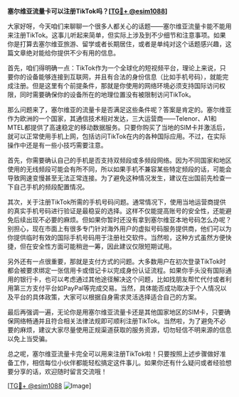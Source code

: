 **塞尔维亚流量卡可以注册TikTok吗？[[TG💪+ @esim1088](https://t.me/s/esim1088)]**

大家好呀，今天咱们来聊聊一个很多人都关心的话题——塞尔维亚流量卡能不能用来注册TikTok。这事儿听起来简单，但实际上涉及到不少细节和注意事项。如果你是打算去塞尔维亚旅游、留学或者长期居住，或者是单纯对这个话题感兴趣，这篇文章绝对能给你提供不少有用的信息。

首先，咱们得明确一点：TikTok作为一个全球化的短视频平台，理论上来说，只要你的设备能够连接到互联网，并且有合法的身份信息（比如手机号码），就能完成注册。但是这里有个前提条件，那就是你使用的网络环境必须支持国际访问权限，同时需要确保你的设备所在的地理位置没有被限制访问TikTok。

那么问题来了，塞尔维亚的流量卡是否满足这些条件呢？答案是肯定的。塞尔维亚作为欧洲的一个国家，其通信技术相对发达，三大运营商——Telenor、A1和MTEL都提供了高速稳定的移动数据服务。只要你购买了当地的SIM卡并激活后，就可以正常使用手机上网，包括访问TikTok在内的各种国际应用。不过，在实际操作中还是有一些小技巧需要注意。

首先，你需要确认自己的手机是否支持双频段或多频段网络。因为不同国家和地区使用的无线频段可能会有所不同，所以如果手机不兼容某些特定频段的话，可能会导致网速变慢甚至无法正常连接。为了避免这种情况发生，建议在出国前先检查一下自己手机的频段配置情况。

其次，关于注册TikTok所需的手机号码问题。通常情况下，使用当地运营商提供的真实手机号码进行验证是最稳妥的选择。这样不仅能提高账号的安全性，还能避免后续出现不必要的麻烦。但如果你暂时还没有拿到塞尔维亚本地号码怎么办呢？别担心，现在市面上有很多专门针对海外用户的虚拟号码服务提供商，他们可以为你提供临时有效的国际手机号码用于注册社交软件。当然啦，这种方式虽然方便快捷，但在安全性方面可能稍逊一筹，因此建议仅限短期试用。

另外还有一点很重要，那就是支付方式的问题。大多数用户在初次登录TikTok时都会被要求绑定一张信用卡或借记卡以完成身份认证流程。如果你手头没有国际通用的银行卡，也可以考虑通过其他途径解决这个问题，比如找朋友帮忙代付或者利用第三方支付平台如PayPal等完成交易。当然，具体能否成功取决于个人情况以及平台的具体政策，大家可以根据自身需求灵活选择适合自己的方案。

最后再强调一遍，无论你是用塞尔维亚流量卡还是其他国家地区的SIM卡，只要确保网络畅通并且符合相关法律法规即可顺利注册TikTok。当然啦，为了避免不必要的麻烦，建议大家尽量使用正规渠道获取的服务资源，切勿轻信不明来源的信息以免上当受骗。

总之呢，塞尔维亚流量卡完全可以用来注册TikTok啦！只要按照上述步骤做好准备工作，相信每位小伙伴都能轻松搞定这件事儿。如果你还有什么疑问或者经验想要分享的话，欢迎随时留言交流哦！

[[TG💪+ @esim1088](https://t.me/s/esim1088) ![Image](https://i.postimg.cc/4NQfJmqS/Snipaste-2025-05-13-00-14-12.png)]